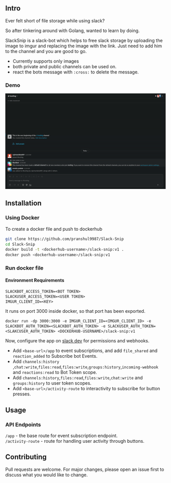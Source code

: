 ## Intro
Ever felt short of file storage while using slack?

So after tinkering around with Golang, wanted to learn by doing.

SlackSnip is a slack-bot which helps to free slack storage by uploading the image to imgur and replacing the image with the link. Just need to add him to the channel and you are good to go.
- Currently supports only images
- both private and public channels can be used on.
- react the bots message with `:cross:` to delete the message.

### Demo

![demo](./assets/demo.gif)

## Installation

### Using Docker
To create a docker file and push to dockerhub
```bash
git clone https://github.com/pranshul9987/Slack-Snip
cd Slack-Snip
docker build -t <dockerhub-username>/slack-snip:v1 .
docker push <dockerhub-username>/slack-snip:v1
```

### Run docker file
#### Environment Requirements
```
SLACKBOT_ACCESS_TOKEN=<BOT TOKEN>
SLACKUSER_ACCESS_TOKEN=<USER TOKEN>
IMGUR_CLIENT_ID=<KEY>
```
It runs on port 3000 inside docker, so that port has been exported.
```
docker run -dp 3000:3000 -e IMGUR_CLIENT_ID=<IMGUR_CLIENT_ID> -e SLACKBOT_AUTH_TOKEN=<SLACKBOT_AUTH_TOKEN> -e SLACKUSER_AUTH_TOKEN=<SLAKCUSER_AUTH_TOKEN> <DOCKERHUB-USERNAME>/slack-snip:v1
```

Now, configure the app on [slack dev](https://api.slack.com/) for permissions and webhooks.

- Add `<base-url>/app` to event subscriptions, and add `file_shared` and `reaction_added` to Subscribe bot Events.
- Add `channels:history` ,`chat:write`,`files:read`,`files:write`,`groups:history`,`incoming-webhook` and `reactions:read` to Bot Token scope.
- Add `channels:history`,`files:read`,`files:write`,`chat:write` and `groups:history` to user token scopes.
- Add `<base-url>/activity-route` to interactivity to subscribe for button presses.

## Usage

### API Endpoints

`/app` - the base route for event subscription endpoint.<br>
`/activity-route` - route for handling user activity through buttons.

## Contributing
Pull requests are welcome. For major changes, please open an issue first to discuss what you would like to change.